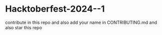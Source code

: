 # Hacktoberfest-2024--1

contribute in this repo and also add your name in CONTRIBUTING.md
and also star this repo
